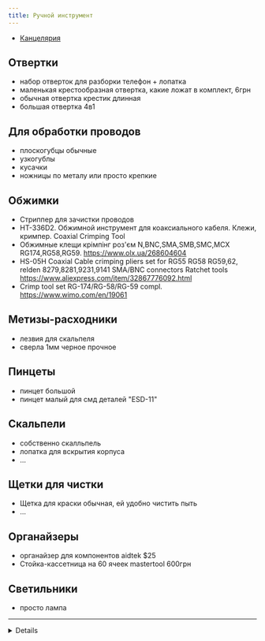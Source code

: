 ```yaml
---
title: Ручной инструмент
---
```


- [Канцелярия](./kancelyaria.md)


## Отвертки
- набор отверток для разборки телефон + лопатка
- маленькая крестообразная отвертка, какие ложат в комплект, 6грн
- обычная отвертка крестик длинная
- большая отвертка 4в1

## Для обработки проводов
- плоскогубцы обычные
- узкогублы
- кусачки
- ножницы по металу или просто крепкие

## Обжимки
- Стриппер для зачистки проводов
- HT-336D2. Обжимной инструмент для коаксиального кабеля. Клежи, кримпер. Coaxial Crimping Tool
- Обжимные клещи крімпінг роз'єм N,BNC,SMA,SMB,SMC,MCX RG174,RG58,RG59. <https://www.olx.ua/268604604>
- HS-05H Coaxial Cable crimping pliers set for RG55 RG58 RG59,62, relden 8279,8281,9231,9141 SMA/BNC connectors Ratchet tools <https://www.aliexpress.com/item/32867776092.html>
- Crimp tool set RG-174/RG-58/RG-59 compl. <https://www.wimo.com/en/19061>

## Метизы-расходники
- лезвия для скальпеля
- сверла 1мм черное прочное

## Пинцеты
- пинцет большой
- пинцет малый для смд деталей "ESD-11"


## Скальпели
- собственно скалльпель
- лопатка для вскрытия корпуса
- ...


## Щетки для чистки
- Щетка для краски обычная, ей удобно чистить пыть
- ...


## Органайзеры 
- органайзер для компонентов aidtek $25
- Стойка-кассетница на 60 ячеек mastertool 600грн

## Светильники
- просто лампа

---

<details>
- Инструменты/tools
	- Химия для пайки маска глицерин персульфат растворители спирт
	- Термоусадка
	- Отвертки, кусачки, узкогубцы
	- Метизы-расходники
	- Пинцеты
	- Скальпели
	- Щетки для чистки
	- Дрель
- Канцелярия/kancelyaria
	- Маркер
	- скотч
	- пакетики зип-лок
	- ухочистки
	- Упаковка, коробки
	- Шприцы 2мл + иголки
	- Клея
</details>

